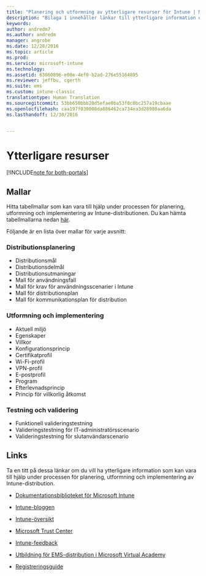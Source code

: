 ```yaml
---
title: "Planering och utformning av ytterligare resurser för Intune | Microsoft Docs"
description: "Bilaga 1 innehåller länkar till ytterligare information om Intune som kan vara till hjälp under processen för planering och implementering av Intune-distribution."
keywords: 
author: andredm7
ms.author: andredm
manager: angrobe
ms.date: 12/28/2016
ms.topic: article
ms.prod: 
ms.service: microsoft-intune
ms.technology: 
ms.assetid: 63060896-e00e-4ef0-b2ad-276e55164895
ms.reviewer: jeffbu, cgerth
ms.suite: ems
ms.custom: intune-classic
translationtype: Human Translation
ms.sourcegitcommit: 53bb650bbb20d5efae0ba53f0c0bc257a19cbaae
ms.openlocfilehash: caa197f030008da886462ca734ea3d28980aa6da
ms.lasthandoff: 12/30/2016


---
```


# <a name="additional-resources"></a>Ytterligare resurser

[!INCLUDE[note for both-portals](../includes/note-for-both-portals.md)]

## <a name="templates"></a>Mallar

Hitta tabellmallar som kan vara till hjälp under processen för planering, utformning och implementering av Intune-distributionen. Du kan hämta tabellmallarna nedan [här](https://gallery.technet.microsoft.com/Intune-deployment-planning-fae156c2?redir=0).

Följande är en lista över mallar för varje avsnitt:

### <a name="deployment-planning"></a>Distributionsplanering

- Distributionsmål
- Distributionsdelmål
- Distributionsutmaningar
- Mall för användningsfall
- Mall för krav för användningsscenarier i Intune
- Mall för distributionsplan
- Mall för kommunikationsplan för distribution

### <a name="design-and-implementation"></a>Utformning och implementering

- Aktuell miljö
- Egenskaper
- Villkor
- Konfigurationsprincip
- Certifikatprofil
- Wi-Fi-profil
- VPN-profil
- E-postprofil
- Program
- Efterlevnadsprincip
- Princip för villkorlig åtkomst

### <a name="test-and-validation"></a>Testning och validering

- Funktionell valideringstestning
- Valideringstestning för IT-administratörsscenario
- Valideringstestning för slutanvändarscenario

## <a name="links"></a>Links

Ta en titt på dessa länkar om du vill ha ytterligare information som kan vara till hjälp under processen för planering, utformning och implementering av Intune-distribution.

-   [Dokumentationsbiblioteket för Microsoft Intune](https://docs.microsoft.com/intune/)

-   [Intune-bloggen](https://blogs.technet.microsoft.com/enterprisemobility/)

-   [Intune-översikt ](https://www.microsoft.com/server-cloud/roadmap/)

-   [Microsoft Trust Center](http://www.microsoft.com/TrustCenter/default.aspx)

-   [Intune-feedback](http://microsoftintune.uservoice.com/)

-   [Utbildning för EMS-distribution i Microsoft Virtual Academy](https://mva.microsoft.com/en-US/training-courses/deploying-microsoft-enterprise-mobility-suite-16408?l=wjq9vmwvD_5805996570)

-   [Registreringsguide](https://gallery.technet.microsoft.com/Intune-End-User-Enrollment-3a0c9b0c?WT.mc_id=Blog_Intune_General_PCIT)

